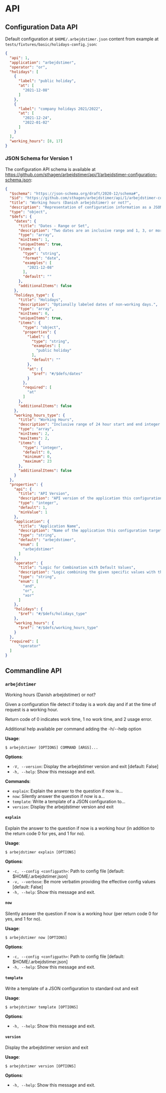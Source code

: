 # API

## Configuration Data API

Default configuration at `$HOME/.arbejdstimer.json` content from example at
`tests/fixtures/basic/holidays-config.json`:
```json
{
  "api": 1,
  "application": "arbejdstimer",
  "operator": "or",
  "holidays": [
    {
      "label": "public holiday",
      "at": [
        "2021-12-08"
      ]
    },
    {
      "label": "company holidays 2021/2022",
      "at": [
        "2021-12-24",
        "2022-01-02"
      ]
    }
  ],
  "working_hours": [8, 17]
}
```

### JSON Schema for Version 1

The configuration API schema is available at
https://github.com/sthagen/arbejdstimer/api/1/arbejdstimer-configuration-schema.json: 
```json
{
  "$schema": "https://json-schema.org/draft/2020-12/schema#",
  "$id": "https://github.com/sthagen/arbejdstimer/api/1/arbejdstimer-configuration-schema.json",
  "title": "Working hours (Danish arbejdstimer) or not?",
  "description": "Representation of configuration information as a JSON document.",
  "type": "object",
  "$defs": {
    "dates": {
      "title": "Dates - Range or Set",
      "description": "Two dates are an inclusive range and 1, 3, or more dates represent a set of dates.",
      "type": "array",
      "minItems": 1,
      "uniqueItems": true,
      "items": {
        "type": "string",
        "format": "date",
        "examples": [
          "2021-12-08"
        ],
        "default": ""
      },
      "additionalItems": false
    },
    "holidays_type": {
      "title": "Holidays",
      "description": "Optionally labeled dates of non-working days.",
      "type": "array",
      "minItems": 0,
      "uniqueItems": true,
      "items": {
        "type": "object",
        "properties": {
          "label": {
            "type": "string",
            "examples": [
              "public holiday"
            ],
            "default": ""
          },
          "at": {
            "$ref": "#/$defs/dates"
          }
        },
        "required": [
          "at"
        ]
      },
      "additionalItems": false
    },
    "working_hours_type": {
      "title": "Working Hours",
      "description": "Inclusive range of 24 hour start and end integer values.",
      "type": "array",
      "minItems": 2,
      "maxItems": 2,
      "items": {
        "type": "integer",
        "default": 0,
        "minimum": 0,
        "maximum": 23
      },
      "additionalItems": false
    }
  },
  "properties": {
    "api": {
      "title": "API Version",
      "description": "API version of the application this configuration targets.",
      "type": "integer",
      "default": 1,
      "minValue": 1
    },
    "application": {
      "title": "Application Name",
      "description": "Name of the application this configuration targets.",
      "type": "string",
      "default": "arbejdstimer",
      "enum": [
        "arbejdstimer"
      ]
    },
    "operator": {
      "title": "Logic for Combination with Default Values",
      "description": "Logic combining the given specific values with the application defaults.",
      "type": "string",
      "enum": [
        "and",
        "or",
        "xor"
      ]
    },
    "holidays": {
      "$ref": "#/$defs/holidays_type"
    },
    "working_hours": {
      "$ref": "#/$defs/working_hours_type"
    }
  },
  "required": [
      "operator"
  ]
}
```

## Commandline API

### `arbejdstimer`

Working hours (Danish arbejdstimer) or not?

Given a configuration file detect if today is a work day and
if at the time of request is a working hour.

Return code of 0 indicates work time, 1 no work time, and 2 usage error.

Additional help available per command adding the -h/--help option

**Usage**:

```console
$ arbejdstimer [OPTIONS] COMMAND [ARGS]...
```

**Options**:

* `-V, --version`: Display the arbejdstimer version and exit  [default: False]
* `-h, --help`: Show this message and exit.

**Commands**:

* `explain`: Explain the answer to the question if now is...
* `now`: Silently answer the question if now is a...
* `template`: Write a template of a JSON configuration to...
* `version`: Display the arbejdstimer version and exit

#### `explain`

Explain the answer to the question if now is a working hour
(in addition to the return code 0 for yes, and 1 for no).

**Usage**:

```console
$ arbejdstimer explain [OPTIONS]
```

**Options**:

* `-c, --config <configpath>`: Path to config file [default: $HOME/.arbejdstimer.json]
* `-v, --verbose`: Be more verbatim providing the effective config values [default: False]
* `-h, --help`: Show this message and exit.

#### `now`

Silently answer the question if now is a working hour (per return code 0 for yes, and 1 for no).

**Usage**:

```console
$ arbejdstimer now [OPTIONS]
```

**Options**:

* `-c, --config <configpath>`: Path to config file [default: $HOME/.arbejdstimer.json]
* `-h, --help`: Show this message and exit.

#### `template`

Write a template of a JSON configuration to standard out and exit

**Usage**:

```console
$ arbejdstimer template [OPTIONS]
```

**Options**:

* `-h, --help`: Show this message and exit.

#### `version`

Display the arbejdstimer version and exit

**Usage**:

```console
$ arbejdstimer version [OPTIONS]
```

**Options**:

* `-h, --help`: Show this message and exit.

